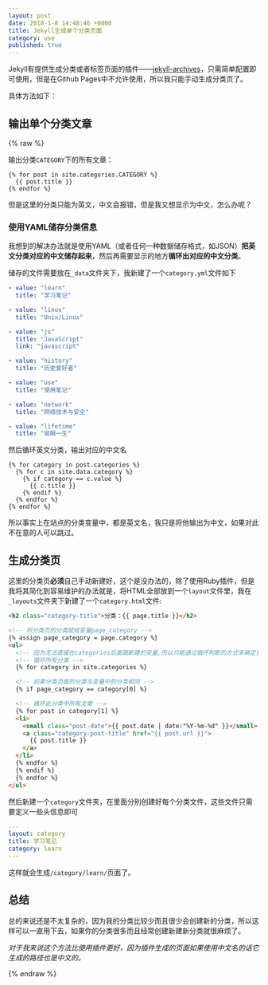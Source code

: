 ```yaml
---
layout: post
date: 2018-1-8 14:48:46 +0800
title: Jekyll生成单个分类页面
category: use
published: true
---
```


Jekyll有提供生成分类或者标签页面的插件——[jekyll-archives](https://github.com/jekyll/jekyll-archives)，只需简单配置即可使用，但是在Github Pages中不允许使用，所以我只能手动生成分类页了。

具体方法如下：

<!-- more -->

## 输出单个分类文章

{% raw %}

输出分类`CATEGORY`下的所有文章：

```
{% for post in site.categories.CATEGORY %}
  {{ post.title }}
{% endfor %}
```

但是这里的分类只能为英文，中文会报错，但是我又想显示为中文，怎么办呢？

### 使用YAML储存分类信息

我想到的解决办法就是使用YAML（或者任何一种数据储存格式，如JSON）**把英文分类对应的中文储存起来**，然后再需要显示的地方**循环出对应的中文分类**。

储存的文件需要放在`_data`文件夹下，我新建了一个`category.yml`文件如下

```yml
- value: "learn"
  title: "学习笔记"

- value: "linux"
  title: "Unix/Linux"

- value: "js"
  title: "JavaScript"
  link: "javascript"

- value: "history"
  title: "历史爱好者"

- value: "use"
  title: "使用笔记"

- value: "network"
  title: "网络技术与安全"

- value: "lifetime"
  title: "晃眼一生"
```

然后循环英文分类，输出对应的中文名

```
{% for category in post.categories %}
  {% for c in site.data.category %}
    {% if category == c.value %}
      {{ c.title }}
    {% endif %}
  {% endfor %}
{% endfor %}
```

所以事实上在站点的分类变量中，都是英文名，我只是将他输出为中文，如果对此不在意的人可以跳过。

## 生成分类页

这里的分类页**必须**自己手动新建好，这个是没办法的，除了使用Ruby插件，但是我将其简化到容易维护的办法就是，将HTML全部放到一个`layout`文件里，我在`_layouts`文件夹下新建了一个`category.html`文件:

```html
<h2 class="category-title">分类：{{ page.title }}</h2>

<!-- 将分类页的分类赋给变量page_category -->
{% assign page_category = page.category %}
<ul>
  <!-- 因为无法直接在categories后面跟新建的变量,所以只能通过循环判断的方式来确定当前分类 -->
  <!-- 循环所有分类 -->
  {% for category in site.categories %}

  <!-- 如果分类页面的分类与变量中的分类相同 -->
  {% if page_category == category[0] %}

  <!-- 循环此分类中所有文章 -->
  {% for post in category[1] %}
  <li>
    <small class="post-date">{{ post.date | date:"%Y-%m-%d" }}</small>
    <a class="category-post-title" href="{{ post.url }}">
      {{ post.title }}
    </a>
  </li>
  {% endfor %}
  {% endif %}
  {% endfor %}
</ul>
```

然后新建一个`category`文件夹，在里面分别创建好每个分类文件，这些文件只需要定义一些头信息即可

```yml
---
layout: category
title: 学习笔记
category: learn
---
```

这样就会生成`/category/learn/`页面了。

## 总结

总的来说还是不太复杂的，因为我的分类比较少而且很少会创建新的分类，所以这样可以一直用下去，如果你的分类很多而且经常创建新建新分类就很麻烦了。

*对于我来说这个方法比使用插件更好，因为插件生成的页面如果使用中文名的话它生成的路径也是中文的。*

{% endraw %}
